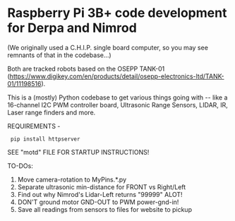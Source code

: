# Raspberry Pi 3B+ code development for Derpa and Nimrod
  (We originally used a C.H.I.P. single board computer, so you may see remnants of that in the codebase...)

Both are tracked robots based on the OSEPP TANK-01 (https://www.digikey.com/en/products/detail/osepp-electronics-ltd/TANK-01/11198516).

This is a (mostly) Python codebase to get various things going with -- like a 16-channel I2C PWM controller board, Ultrasonic Range Sensors, LIDAR, IR, Laser range finders and more.

REQUIREMENTS -

     pip install httpserver

SEE "motd" FILE FOR STARTUP INSTRUCTIONS!


TO-DOs:
1) Move camera-rotation to MyPins.*.py
2) Separate ultrasonic min-distance for FRONT vs Right/Left
3) Find out why Nimrod's Lidar-Left returns "99999" ALOT!
4) DON'T ground motor GND-OUT to PWM power-gnd-in!
5) Save all readings from sensors to files for website to pickup
